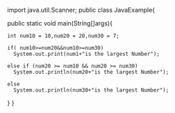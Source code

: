 import java.util.Scanner;
public class JavaExample{

 
  public static void main(String[]args){

    int num10 = 10,num20 = 20,num30 = 7;

    if( num10>=num20&&num10>=num30)
      System.out.print(num1+"is the largest Number");

    else if (num20 >= num10 && num20 >= num30)
      System.out.println(num20+"is the largest Number");
    
    else
      System.out.println(num30+"is the largest Number");
 
 }
}
